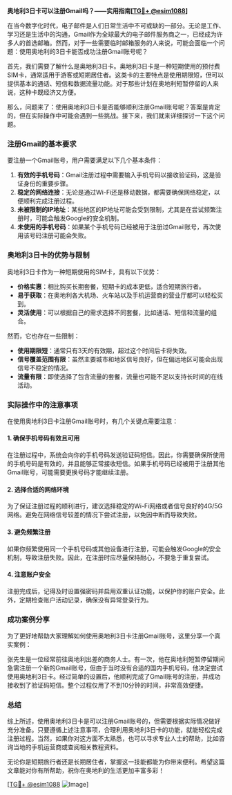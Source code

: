 **奥地利3日卡可以注册Gmail吗？——实用指南[[TG💪+ @esim1088](https://t.me/s/esim1088)]**

在当今数字化时代，电子邮件是人们日常生活中不可或缺的一部分。无论是工作、学习还是生活中的沟通，Gmail作为全球最大的电子邮件服务商之一，已经成为许多人的首选邮箱。然而，对于一些需要临时邮箱服务的人来说，可能会面临一个问题：使用奥地利的3日卡能否成功注册Gmail账号呢？

首先，我们需要了解什么是奥地利3日卡。奥地利3日卡是一种短期使用的预付费SIM卡，通常适用于游客或短期居住者。这类卡的主要特点是使用期限短，但可以提供基本的通话、短信和数据流量功能。对于那些计划在奥地利短暂停留的人来说，这种卡既经济又方便。

那么，问题来了：使用奥地利3日卡是否能够顺利注册Gmail账号呢？答案是肯定的，但在实际操作中可能会遇到一些挑战。接下来，我们就来详细探讨一下这个问题。

### 注册Gmail的基本要求

要注册一个Gmail账号，用户需要满足以下几个基本条件：

1. **有效的手机号码**：Gmail注册过程中需要输入手机号码以接收验证码，这是验证身份的重要步骤。
2. **稳定的网络连接**：无论是通过Wi-Fi还是移动数据，都需要确保网络稳定，以便顺利完成注册过程。
3. **未被限制的IP地址**：某些地区的IP地址可能会受到限制，尤其是在尝试频繁注册时，可能会触发Google的安全机制。
4. **未使用的手机号码**：如果某个手机号码已经被用于注册过Gmail账号，再次使用该号码注册可能会失败。

### 奥地利3日卡的优势与限制

奥地利3日卡作为一种短期使用的SIM卡，具有以下优势：

- **价格实惠**：相比购买长期套餐，短期卡的成本更低，适合短期旅行者。
- **易于获取**：在奥地利各大机场、火车站以及手机运营商的营业厅都可以轻松买到。
- **灵活使用**：可以根据自己的需求选择不同套餐，比如通话、短信和流量的组合。

然而，它也存在一些限制：

- **使用期限短**：通常只有3天的有效期，超过这个时间后卡将失效。
- **信号覆盖范围有限**：虽然主要城市和地区信号良好，但在偏远地区可能会出现信号不稳定的情况。
- **流量有限**：即使选择了包含流量的套餐，流量也可能不足以支持长时间的在线活动。

### 实际操作中的注意事项

在使用奥地利3日卡注册Gmail账号时，有几个关键点需要注意：

#### 1. 确保手机号码有效且可用

在注册过程中，系统会向你的手机号码发送验证码短信。因此，你需要确保所使用的手机号码是有效的，并且能够正常接收短信。如果手机号码已经被用于注册其他Gmail账号，可能需要更换号码才能继续注册。

#### 2. 选择合适的网络环境

为了保证注册过程的顺利进行，建议选择稳定的Wi-Fi网络或者信号良好的4G/5G网络。避免在网络信号较差的情况下尝试注册，以免因中断而导致失败。

#### 3. 避免频繁注册

如果你频繁使用同一个手机号码或其他设备进行注册，可能会触发Google的安全机制，导致注册失败。因此，在注册时应尽量保持耐心，不要急于重复尝试。

#### 4. 注意账户安全

注册完成后，记得及时设置强密码并启用双重认证功能，以保护你的账户安全。此外，定期检查账户活动记录，确保没有异常登录行为。

### 成功案例分享

为了更好地帮助大家理解如何使用奥地利3日卡注册Gmail账号，这里分享一个真实案例：

张先生是一位经常前往奥地利出差的商务人士。有一次，他在奥地利短暂停留期间急需注册一个新的Gmail账号，但由于当时没有合适的国内手机号码，他决定尝试使用奥地利3日卡。经过简单的设置后，他顺利完成了Gmail账号的注册，并成功接收到了验证码短信。整个过程仅用了不到10分钟的时间，非常高效便捷。

### 总结

综上所述，使用奥地利3日卡是可以注册Gmail账号的，但需要根据实际情况做好充分准备。只要遵循上述注意事项，合理利用奥地利3日卡的功能，就能轻松完成注册过程。当然，如果你对这方面不太熟悉，也可以寻求专业人士的帮助，比如咨询当地的手机运营商或查阅相关教程资料。

无论你是短期旅行者还是长期居住者，掌握这一技能都能为你带来便利。希望这篇文章能对你有所帮助，祝你在奥地利的生活更加丰富多彩！

[[TG💪+ @esim1088](https://t.me/s/esim1088) ![Image](https://i.postimg.cc/4NQfJmqS/Snipaste-2025-05-13-00-14-12.png)]